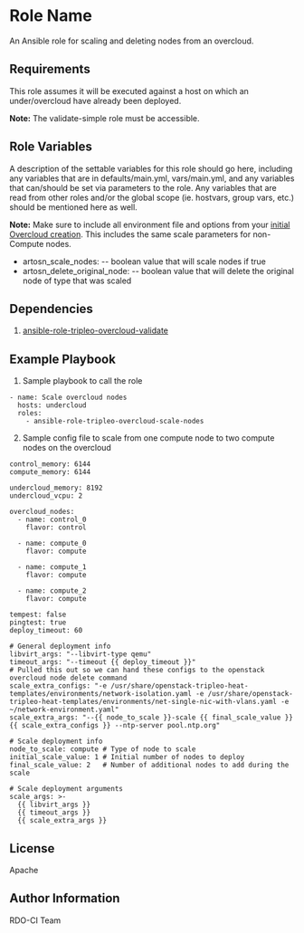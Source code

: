 Role Name
=========

An Ansible role for scaling and deleting nodes from an overcloud.

Requirements
------------

This role assumes it will be executed against a host on which an under/overcloud have already been deployed.

**Note:** The validate-simple role must be accessible.

Role Variables
--------------

A description of the settable variables for this role should go here, including any variables that are in defaults/main.yml, vars/main.yml, and any variables that can/should be set via parameters to the role. Any variables that are read from other roles and/or the global scope (ie. hostvars, group vars, etc.) should be mentioned here as well.

**Note:** Make sure to include all environment file and options from your [initial Overcloud creation](https://access.redhat.com/documentation/en-US/Red_Hat_Enterprise_Linux_OpenStack_Platform/7/html/Director_Installation_and_Usage/sect-Scaling_the_Overcloud.html#sect-Adding_Compute_or_Ceph_Storage_Nodes). This includes the same scale parameters for non-Compute nodes.

- artosn_scale_nodes: <true> -- boolean value that will scale nodes if true
- artosn_delete_original_node: <false> -- boolean value that will delete the original node of type that was scaled


Dependencies
------------

1. [ansible-role-tripleo-overcloud-validate](https://github.com/redhat-openstack/ansible-role-tripleo-overcloud-validate)

Example Playbook
----------------

  1. Sample playbook to call the role

    - name: Scale overcloud nodes
      hosts: undercloud
      roles:
        - ansible-role-tripleo-overcloud-scale-nodes

  2. Sample config file to scale from one compute node to two compute nodes on the overcloud

    control_memory: 6144
    compute_memory: 6144

    undercloud_memory: 8192
    undercloud_vcpu: 2

    overcloud_nodes:
      - name: control_0
        flavor: control

      - name: compute_0
        flavor: compute

      - name: compute_1
        flavor: compute

      - name: compute_2
        flavor: compute

    tempest: false
    pingtest: true
    deploy_timeout: 60

    # General deployment info
    libvirt_args: "--libvirt-type qemu"
    timeout_args: "--timeout {{ deploy_timeout }}"
    # Pulled this out so we can hand these configs to the openstack overcloud node delete command
    scale_extra_configs: "-e /usr/share/openstack-tripleo-heat-templates/environments/network-isolation.yaml -e /usr/share/openstack-tripleo-heat-templates/environments/net-single-nic-with-vlans.yaml -e ~/network-environment.yaml"
    scale_extra_args: "--{{ node_to_scale }}-scale {{ final_scale_value }} {{ scale_extra_configs }} --ntp-server pool.ntp.org"

    # Scale deployment info
    node_to_scale: compute # Type of node to scale
    initial_scale_value: 1 # Initial number of nodes to deploy
    final_scale_value: 2   # Number of additional nodes to add during the scale

    # Scale deployment arguments
    scale_args: >-
      {{ libvirt_args }}
      {{ timeout_args }}
      {{ scale_extra_args }}

License
-------

Apache

Author Information
------------------

RDO-CI Team
